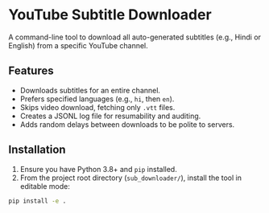 # YouTube Subtitle Downloader

A command-line tool to download all auto-generated subtitles (e.g., Hindi or English) from a specific YouTube channel.

## Features

- Downloads subtitles for an entire channel.
- Prefers specified languages (e.g., `hi`, then `en`).
- Skips video download, fetching only `.vtt` files.
- Creates a JSONL log file for resumability and auditing.
- Adds random delays between downloads to be polite to servers.

## Installation

1.  Ensure you have Python 3.8+ and `pip` installed.
2.  From the project root directory (`sub_downloader/`), install the tool in editable mode:

```bash
pip install -e .
```